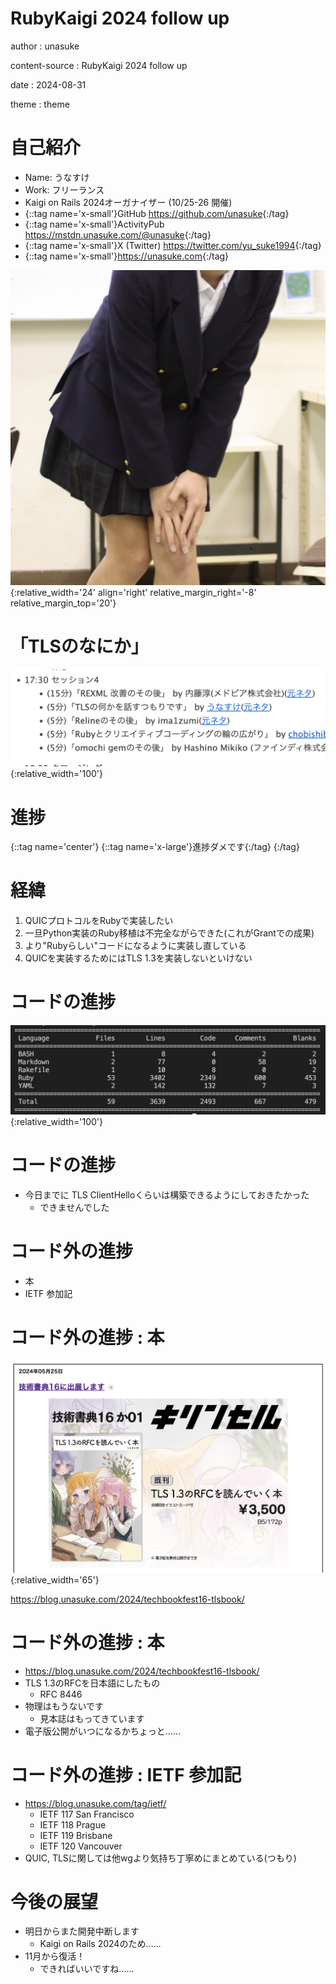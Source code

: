 # RubyKaigi 2024 follow up

author
:   unasuke

content-source
:  RubyKaigi 2024 follow up

date
:  2024-08-31

theme
: theme

# 自己紹介

* Name: うなすけ
* Work: フリーランス
* Kaigi on Rails 2024オーガナイザー (10/25-26 開催)
* {::tag name='x-small'}GitHub <https://github.com/unasuke>{:/tag}
* {::tag name='x-small'}ActivityPub <https://mstdn.unasuke.com/@unasuke>{:/tag}
* {::tag name='x-small'}X (Twitter) <https://twitter.com/yu_suke1994>{:/tag}
* {::tag name='x-small'}<https://unasuke.com>{:/tag}

![](img/icon.jpg){:relative_width='24' align='right' relative_margin_right='-8' relative_margin_top='20'}

# 「TLSのなにか」

![](img/timetable.png){:relative_width='100'}

# 進捗
{::tag name='center'}
{::tag name='x-large'}進捗ダメです{:/tag}
{:/tag}

# 経緯
1. QUICプロトコルをRubyで実装したい
2. 一旦Python実装のRuby移植は不完全ながらできた(これがGrantでの成果)
3. より"Rubyらしい"コードになるように実装し直している
4. QUICを実装するためにはTLS 1.3を実装しないといけない

# コードの進捗
![](img/lines-of-codes.png){:relative_width='100'}

# コードの進捗
* 今日までに TLS ClientHelloくらいは構築できるようにしておきたかった
  * できませんでした

# コード外の進捗
* 本
* IETF 参加記

# コード外の進捗 : 本
![](img/lets-read-tls-13-book.png){:relative_width='65'}

<https://blog.unasuke.com/2024/techbookfest16-tlsbook/>

# コード外の進捗 : 本
* <https://blog.unasuke.com/2024/techbookfest16-tlsbook/>
* TLS 1.3のRFCを日本語にしたもの
  * RFC 8446
* 物理はもうないです
  * 見本誌はもってきています
* 電子版公開がいつになるかちょっと……

# コード外の進捗 : IETF 参加記
* <https://blog.unasuke.com/tag/ietf/>
  * IETF 117 San Francisco
  * IETF 118 Prague
  * IETF 119 Brisbane
  * IETF 120 Vancouver
* QUIC, TLSに関しては他wgより気持ち丁寧めにまとめている(つもり)

# 今後の展望
* 明日からまた開発中断します
  * Kaigi on Rails 2024のため……
* 11月から復活！
  * できればいいですね……
